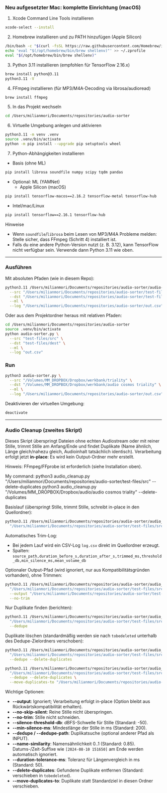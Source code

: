 


### Neu aufgesetzter Mac: komplette Einrichtung (macOS)

1) Xcode Command Line Tools installieren
```bash
xcode-select --install
```

2) Homebrew installieren und zu PATH hinzufügen (Apple Silicon)
```bash
/bin/bash -c "$(curl -fsSL https://raw.githubusercontent.com/Homebrew/install/HEAD/install.sh)"
echo 'eval "$(/opt/homebrew/bin/brew shellenv)"' >> ~/.zprofile
eval "$(/opt/homebrew/bin/brew shellenv)"
```

3) Python 3.11 installieren (empfohlen für TensorFlow 2.16.x)
```bash
brew install python@3.11
python3.11 -V
```

4) FFmpeg installieren (für MP3/M4A-Decoding via librosa/audioread)
```bash
brew install ffmpeg
```

5) In das Projekt wechseln
```bash
cd /Users/milianmori/Documents/repositories/audio-sorter
```

6) Virtuelle Umgebung anlegen und aktivieren
```bash
python3.11 -m venv .venv
source .venv/bin/activate
python -m pip install --upgrade pip setuptools wheel
```

7) Python-Abhängigkeiten installieren
- Basis (ohne ML)
```bash
pip install librosa soundfile numpy scipy tqdm pandas
```

- Optional: ML (YAMNet)
  - Apple Silicon (macOS)
```bash
pip install tensorflow-macos==2.16.2 tensorflow-metal tensorflow-hub
```
  - Intel/mac/Linux
```bash
pip install tensorflow==2.16.1 tensorflow-hub
```

Hinweise
- Wenn `soundfile`/`librosa` beim Lesen von MP3/M4A Probleme melden: Stelle sicher, dass FFmpeg (Schritt 4) installiert ist.
- Falls du eine andere Python-Version nutzt (z. B. 3.12), kann TensorFlow nicht verfügbar sein. Verwende dann Python 3.11 wie oben.

---

### Ausführen
Mit absoluten Pfaden (wie in diesem Repo):
```bash
python3.11 /Users/milianmori/Documents/repositories/audio-sorter/audio-sorter.py \
  --src "/Users/milianmori/Documents/repositories/audio-sorter/test-files/src" \
  --dst "/Users/milianmori/Documents/repositories/audio-sorter/test-files/dest" \
  --ml \
  --log "/Users/milianmori/Documents/repositories/audio-sorter/out.csv"
```

Oder aus dem Projektordner heraus mit relativen Pfaden:
```bash
cd /Users/milianmori/Documents/repositories/audio-sorter
source .venv/bin/activate
python audio-sorter.py \
  --src "test-files/src" \
  --dst "test-files/dest" \
  --ml \
  --log "out.csv"
```

### Run
```bash
python3 audio-sorter.py \
  --src "/Volumes/MM_DROPBOX/Dropbox/werkbank/triality" \
  --dst "/Volumes/MM_DROPBOX/Dropbox/werkbank/audio cosmos triality" \
  --ml \
  --log "/Users/milianmori/Documents/repositories/audio-sorter/out.csv"
```

Deaktivieren der virtuellen Umgebung:
```bash
deactivate
```

---

### Audio Cleanup (zweites Skript)
Dieses Skript überspringt Dateien ohne echten Audiostream oder mit reiner Stille, trimmt Stille am Anfang/Ende und findet Duplikate (Name ähnlich, Länge gleich/nahezu gleich, Audioinhalt tatsächlich identisch). Verarbeitung erfolgt jetzt **in-place**: Es wird kein Output-Ordner mehr erstellt.

Hinweis: FFmpeg/FFprobe ist erforderlich (siehe Installation oben).

My command:
python3 audio_cleanup.py "/Users/milianmori/Documents/repositories/audio-sorter/test-files/src" --delete-duplicates
python3 audio_cleanup.py "/Volumes/MM_DROPBOX/Dropbox/audio/audio cosmos triality" --delete-duplicates


Basislauf (überspringt Stille, trimmt Stille, schreibt in-place in den Quellordner):
```bash
python3.11 /Users/milianmori/Documents/repositories/audio-sorter/audio_cleanup.py \
  "/Users/milianmori/Documents/repositories/audio-sorter/test-files/src"
```

Automatisches Trim-Log:
- Bei jedem Lauf wird ein CSV-Log `log.csv` direkt im Quellordner erzeugt.
- Spalten: `source_path,duration_before_s,duration_after_s,trimmed_ms,threshold_db,min_silence_ms,mean_volume_db`

Optionaler Output-Pfad (wird ignoriert, nur aus Kompatibilitätsgründen vorhanden), ohne Trimmen:
```bash
python3.11 /Users/milianmori/Documents/repositories/audio-sorter/audio_cleanup.py \
  "/Users/milianmori/Documents/repositories/audio-sorter/test-files/src" \
  --output "/Users/milianmori/Documents/repositories/audio-sorter/test-files/clean" \
  --no-trim
```

Nur Duplikate finden (berichten):
```bash
python3.11 /Users/milianmori/Documents/repositories/audio-sorter/audio_cleanup.py \
  "/Users/milianmori/Documents/repositories/audio-sorter/test-files/src" \
  --dedupe
```

Duplikate löschen (standardmäßig werden sie nach `tobedeleted` unterhalb des Dedupe-Zielordners verschoben):
```bash
python3.11 /Users/milianmori/Documents/repositories/audio-sorter/audio_cleanup.py \
  "/Users/milianmori/Documents/repositories/audio-sorter/test-files/src" \
  --dedupe --delete-duplicates
```
```bash
python3.11 /Users/milianmori/Documents/repositories/audio-sorter/audio_cleanup.py \
  "/Users/milianmori/Documents/repositories/audio-sorter/test-files/src" \
  --dedupe --delete-duplicates \
  --move-duplicates-to "/Users/milianmori/Documents/repositories/audio-sorter/test-files/dupes"
```

Wichtige Optionen:
- **--output**: Ignoriert; Verarbeitung erfolgt in-place (Option bleibt aus Rückwärtskompatibilität erhalten).
- **--no-skip-silent**: Reine Stille nicht überspringen.
- **--no-trim**: Stille nicht schneiden.
- **--silence-threshold-db**: dBFS-Schwelle für Stille (Standard: -50).
- **--min-silence-ms**: Mindestlänge der Stille in ms (Standard: 200).
- **--dedupe / --dedupe-path**: Duplikatsuche (optional anderer Pfad als INPUT).
- **--name-similarity**: Namensähnlichkeit 0..1 (Standard: 0.85). Datums-/Zeit-Suffixe wie `[2024-08-10 151650]` am Ende werden automatisch ignoriert.
- **--duration-tolerance-ms**: Toleranz für Längenvergleich in ms (Standard: 50).
- **--delete-duplicates**: Gefundene Duplikate entfernen (Standard: verschieben in `tobedeleted`).
- **--move-duplicates-to**: Duplikate statt Standardziel in diesen Ordner verschieben.